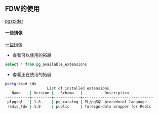## FDW的使用

[pgspider](https://github.com/pgspider/pgspider)

#### 一些镜像
[一些镜像](./fdw_dockerfile/README.md)

- 查看可以使用的拓展
```sql
select * from pg_available_extensions
```

- 查看正在使用的拓展
```bash
postgres=# \dx
                   List of installed extensions
   Name    | Version |   Schema   |          Description           
-----------+---------+------------+--------------------------------
 plpgsql   | 1.0     | pg_catalog | PL/pgSQL procedural language
 redis_fdw | 1.0     | public     | foreign-data wrapper for Redis

```